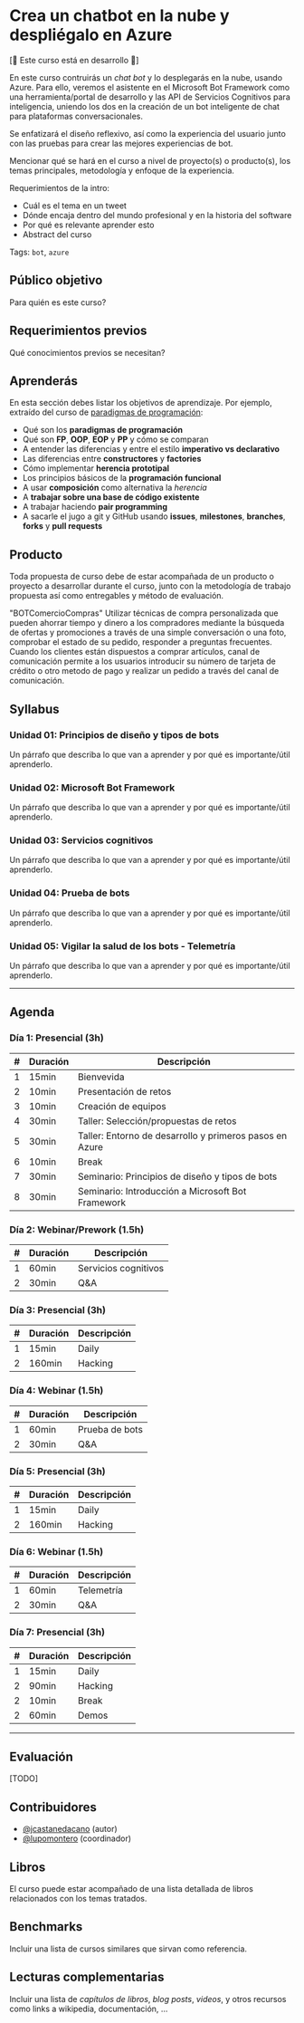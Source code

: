 # Crea un chatbot en la nube y despliégalo en Azure

[:construction: Este curso está en desarrollo :construction:]

En este curso contruirás un _chat bot_ y lo desplegarás en la nube, usando
Azure. Para ello, veremos el asistente en el Microsoft Bot Framework como una
herramienta/portal de desarrollo y las API de Servicios Cognitivos para
inteligencia, uniendo los dos en la creación de un bot inteligente de chat para
plataformas conversacionales.

Se enfatizará el diseño reflexivo, así como la experiencia del usuario junto con
las pruebas para crear las mejores experiencias de bot.

Mencionar qué se hará en el curso a nivel de proyecto(s) o producto(s), los
temas principales, metodología y enfoque de la experiencia.

Requerimientos de la intro:

* Cuál es el tema en un tweet
* Dónde encaja dentro del mundo profesional y en la historia del software
* Por qué es relevante aprender esto
* Abstract del curso

Tags: `bot`, `azure`

## Público objetivo

Para quién es este curso?

## Requerimientos previos

Qué conocimientos previos se necesitan?

## Aprenderás

En esta sección debes listar los objetivos de aprendizaje. Por ejemplo,
extraído del curso de [paradigmas de programación](https://github.com/Laboratoria/curricula-js/tree/master/09-paradigms):

* Qué son los **paradigmas de programación**
* Qué son **FP**, **OOP**, **EOP** y **PP** y cómo se comparan
* A entender las diferencias y entre el estilo **imperativo vs declarativo**
* Las diferencias entre **constructores** y **factories**
* Cómo implementar **herencia prototipal**
* Los principios básicos de la **programación funcional**
* A usar **composición** como alternativa la _herencia_
* A **trabajar sobre una base de código existente**
* A trabajar haciendo **pair programming**
* A sacarle el jugo a git y GitHub usando **issues**, **milestones**,
  **branches**, **forks** y **pull requests**

## Producto

Toda propuesta de curso debe de estar acompañada de un producto o proyecto a
desarrollar durante el curso, junto con la metodología de trabajo propuesta
así como entregables y método de evaluación.

"BOTComercioCompras" Utilizar técnicas de compra personalizada que pueden ahorrar tiempo y dinero a los compradores mediante la búsqueda de ofertas y promociones a través de una simple conversación o una foto, comprobar el estado de su pedido, responder a preguntas frecuentes. Cuando los clientes están dispuestos a comprar artículos, canal de comunicación permite a los usuarios introducir su número de tarjeta de crédito o otro metodo de pago y realizar un pedido a través del canal de comunicación.

## Syllabus

### Unidad 01: Principios de diseño y tipos de bots

Un párrafo que describa lo que van a aprender y por qué es importante/útil
aprenderlo.

### Unidad 02: Microsoft Bot Framework

Un párrafo que describa lo que van a aprender y por qué es importante/útil
aprenderlo.

### Unidad 03: Servicios cognitivos

Un párrafo que describa lo que van a aprender y por qué es importante/útil
aprenderlo.

### Unidad 04: Prueba de bots

Un párrafo que describa lo que van a aprender y por qué es importante/útil
aprenderlo.

### Unidad 05: Vigilar la salud de los bots - Telemetría

Un párrafo que describa lo que van a aprender y por qué es importante/útil
aprenderlo.

***

## Agenda

### Día 1: Presencial (3h)

| # | Duración | Descripción
|---|----------|------------
| 1 | 15min    | Bienvevida
| 2 | 10min    | Presentación de retos
| 3 | 10min    | Creación de equipos
| 4 | 30min    | Taller: Selección/propuestas de retos
| 5 | 30min    | Taller: Entorno de desarrollo y primeros pasos en Azure
| 6 | 10min    | Break
| 7 | 30min    | Seminario: Principios de diseño y tipos de bots
| 8 | 30min    | Seminario: Introducción a Microsoft Bot Framework

### Día 2: Webinar/Prework (1.5h)

| # | Duración | Descripción
|---|----------|------------
| 1 | 60min    | Servicios cognitivos
| 2 | 30min    | Q&A

### Día 3: Presencial (3h)

| # | Duración | Descripción
|---|----------|------------
| 1 | 15min    | Daily
| 2 | 160min   | Hacking

### Día 4: Webinar (1.5h)

| # | Duración | Descripción
|---|----------|------------
| 1 | 60min    | Prueba de bots
| 2 | 30min    | Q&A

### Día 5: Presencial (3h)

| # | Duración | Descripción
|---|----------|------------
| 1 | 15min    | Daily
| 2 | 160min   | Hacking

### Día 6: Webinar (1.5h)

| # | Duración | Descripción
|---|----------|------------
| 1 | 60min    | Telemetría
| 2 | 30min    | Q&A

### Día 7: Presencial (3h)

| # | Duración | Descripción
|---|----------|------------
| 1 | 15min    | Daily
| 2 | 90min    | Hacking
| 2 | 10min    | Break
| 2 | 60min    | Demos

***

## Evaluación

[TODO]

## Contribuidores

* [@jcastanedacano](https://github.com/jcastanedacano) (autor)
* [@lupomontero](https://github.com/lupomontero) (coordinador)

## Libros

El curso puede estar acompañado de una lista detallada de libros relacionados
con los temas tratados.

## Benchmarks

Incluir una lista de cursos similares que sirvan como referencia.

## Lecturas complementarias

Incluir una lista de _capítulos de libros_, _blog posts_, _videos_, y otros
recursos como links a wikipedia, documentación, ...
